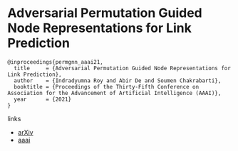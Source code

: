 # Adversarial Permutation Guided Node Representations for Link Prediction

```
@inproceedings{permgnn_aaai21,
  title     = {Adversarial Permutation Guided Node Representations for Link Prediction},
  author    = {Indradyumna Roy and Abir De and Soumen Chakrabarti},
  booktitle = {Proceedings of the Thirty-Fifth Conference on Association for the Advancement of Artificial Intelligence (AAAI)},
  year      = {2021}
}
```

links
- [arXiv](https://arxiv.org/abs/2012.08974)
- [aaai](https://www.aaai.org/AAAI21Papers/AAAI-9032.RoyI.pdf)
